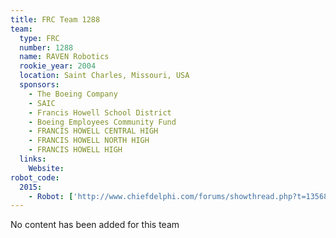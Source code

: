 ```yaml
---
title: FRC Team 1288
team:
  type: FRC
  number: 1288
  name: RAVEN Robotics
  rookie_year: 2004
  location: Saint Charles, Missouri, USA
  sponsors:
    - The Boeing Company
    - SAIC
    - Francis Howell School District
    - Boeing Employees Community Fund
    - FRANCIS HOWELL CENTRAL HIGH
    - FRANCIS HOWELL NORTH HIGH
    - FRANCIS HOWELL HIGH
  links:
    Website: 
robot_code:
  2015:
    - Robot: ['http://www.chiefdelphi.com/forums/showthread.php?t=135688', 'Python']
---
```

No content has been added for this team